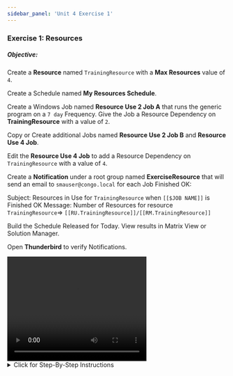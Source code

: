 ```yaml
---
sidebar_panel: 'Unit 4 Exercise 1'
---
```


### Exercise 1: Resources

##### Objective: 

Create a **Resource** named ```TrainingResource``` with a **Max Resources** value of ```4```.

Create a Schedule named **My Resources Schedule**.

Create a Windows Job named **Resource Use 2 Job A** that runs the generic program on a ```7 day``` Frequency. Give the Job a Resource Dependency on **TrainingResource** with a value of ```2```.

Copy or Create additional Jobs named **Resource Use 2 Job B** and **Resource Use 4 Job**.

Edit the **Resource Use 4 Job** to add a Resource Dependency on ```TrainingResource``` with a value of ```4```.

Create a **Notification** under a root group named **ExerciseResource** that will send an email to ```smauser@congo.local``` for each Job Finished OK:

Subject: Resources in Use for ```TrainingResource``` when ```[[$JOB NAME]]``` is Finished OK
Message: Number of Resources for resource ```TrainingResource```=> ```[[RU.TrainingResource]]/[[RM.TrainingResource]]```

Build the Schedule Released for Today. View results in Matrix View or Solution Manager.

Open **Thunderbird** to verify Notifications.


<div>
<video width="320" height="240" controls>
  <source src="videobasic/U4E1.mp4" type="video/mp4"></source>
Your browser does not support the video tag.
</video>
</div>

<details>

<summary>Click for Step-By-Step Instructions</summary>

1.	Under the **Administration** topic, Double-Click on **Resources**. 
2.	Click the **Add** button on the Resources toolbar.
3.	In the **Name** textbox, type **TrainingResource**, type some documentation and in the **Max Resources** enter a value of ```4```.
4.	Click the **Save** button on the Resources toolbar. Close the Resources tab.
5.	Under the Administration topic, Double-Click Schedule Master.
6.	Click the Add button on the Schedule Master toolbar.
7.	Add a new Schedule called **My Resources Schedule**.
8.	Use these settings for the Schedule:
	* Monday through Sunday are working days
	* Do **NOT** use the Master Holiday Calendar.
	* **Auto Build** ```7``` days in advance for ```1``` days
	* **Auto Delete** ```7``` days
	* Add **Documentation** to your Schedule.
9.	Close the **Schedule Master** and open the **Job Master** to add your Jobs.
10.	Select the **My Resources Schedule**.
11.	Click the **Add** button on the **Job Master** toolbar.
12.	Add a new Job named **Resource Use 2 Job A** to run the ```Genericp.exe``` program to run for ```20``` seconds on the **SMATraining** machine using the ```SMATRAINING\SMAUSER``` User ID and add the **Mon-Sun-O** Frequency to the Job (refer to Job definition in Unit 1 for help). Add **Documentation**.
13.	Create a **Threshold/Resource Dependency**:
	* Click on the **Dependencies** tab
	* Click on the **Threshold/Resource Dependency** tab
	* In the **Threshold/Resource Dependency** frame, click the **Add** button.
	* In the **Threshold/Resource** drop-down list, select **TrainingResource**.
	* In the **Value** textbox, type ```2```.
	* Click the **OK** button
14.	Click the **Copy** button on the **Job Master** toolbar to copy this Job.
15.	Name the new Job as **Resource Use 2 Job B**. Change Documentation if needed.
16.	Click the **Copy** button on the **Job Master** toolbar to copy this Job.
17.	Name the new Job as **Resource Use 4 Job**. Change Documentation if needed.
18.	Be sure you have **Resource Use 4 Job** selected.
	* Click on the **Dependencies** tab
	* Click on the **Threshold/Resource Dependency** tab.
	* In the **Threshold/Resource Dependency** frame, Double-Click the **Threshold/Resource** dependency that was copied from the previous Job.
	* Check if the **Threshold/Resource** drop-down list has **TrainingResource**.
	* Change the **Value** textbox to ```4```.
	* Click the **OK** button
19.	Close the **Job Master**.
20.	Under **Management** Double-Click **Notification Manager** and click the **Jobs** tab.
21.	Create a **new root group** called **ExerciseResource** (Right-Click and select **Add Root Group**).
22.	Check **My Resources Schedule** (on the right side of the screen) checkbox and then click the **Save** button.
23.	Right-Click the **ExerciseResource** group and select **Add Job Trigger > Job Running**.
24.	Check the **Send Email (SMTP)** checkbox.
25.	Click the **Email** tab and setup the configuration to send emails according to the following:
	* To: ```smauser@congo.local```
	* Subject: Resources in Use for TrainingResource when ```[[$JOB NAME]]``` is running
	* Message: Number of Resources for resource TrainingResource=> ```[[RU.TrainingResource]]/[[RM.TrainingResource]]```
26.	Click the **Save** button.
27.	Right-Click the **ExerciseResource** group and select **Add Job Trigger> Job Finished OK**.
28.	Check the **Send Email (SMTP)** checkbox.
29.	Click the **Email** tab and setup the configuration to send emails according to the following:
	* To: ```smauser@congo.local```
	* Subject: Resources in Use for TrainingResource when ```[[$JOB NAME]]``` is Finished OK
	* Message: Number of Resources for resource TrainingResource=> ```[[RU.TrainingResource]]/[[RM.TrainingResource]]```
30.	Click the **Save** button.
31.	Close the **Notification Manager** tab.
32.	Build the Schedule Released for today.
	* Open one of the operations views (**List** or **Matrix**) or use **Solution Manager**.
33.	Be sure the **My Resources Schedule** is Completed
34.	Open Thunderbird and check the inbox. _You should find ```6``` new emails._

</details>
